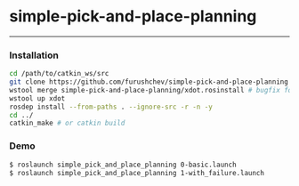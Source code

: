 # simple-pick-and-place-planning
---

### Installation

``` bash
cd /path/to/catkin_ws/src
git clone https://github.com/furushchev/simple-pick-and-place-planning
wstool merge simple-pick-and-place-planning/xdot.rosinstall # bugfix for smach_viewer
wstool up xdot
rosdep install --from-paths . --ignore-src -r -n -y
cd ../
catkin_make # or catkin build
```

### Demo

``` bash
$ roslaunch simple_pick_and_place_planning 0-basic.launch
$ roslaunch simple_pick_and_place_planning 1-with_failure.launch
```

